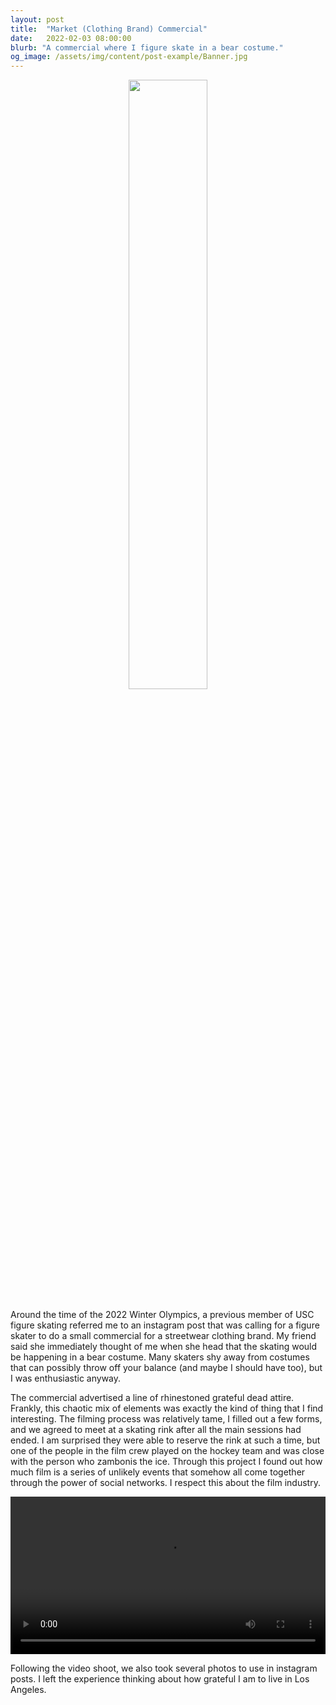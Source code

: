 ```yaml
---
layout: post
title:  "Market (Clothing Brand) Commercial"
date:   2022-02-03 08:00:00
blurb: "A commercial where I figure skate in a bear costume."
og_image: /assets/img/content/post-example/Banner.jpg
---
```

<div style="text-align:center;">
<img src="{{ "/assets/img/content/commercial/Market-Thumbnail.png" | absolute_url }}" style="width:50%"></div>
<br>
Around the time of the 2022 Winter Olympics, a previous member of USC figure skating referred me to an instagram post that was calling for a figure skater to do a small commercial for a streetwear clothing brand. My friend said she immediately thought of me when she head that the skating would be happening in a bear costume. Many skaters shy away from costumes that can possibly throw off your balance (and maybe I should have too), but I was enthusiastic anyway.

The commercial advertised a line of rhinestoned grateful dead attire. Frankly, this chaotic mix of elements was exactly the kind of thing that I find interesting. The filming process was relatively tame, I filled out a few forms, and we agreed to meet at a skating rink after all the main sessions had ended. I am surprised they were able to reserve the rink at such a time, but one of the people in the film crew played on the hockey team and was close with the person who zambonis the ice. Through this project I found out how much film is a series of unlikely events that somehow all come together through the power of social networks. I respect this about the film industry.

<video width="100%" controls>
  <source src="{{ "/assets/img/content/commercial/insta_commercial.mp4" | absolute_url }}"  type="video/mp4">
Your browser does not support the video tag.
</video>

Following the video shoot, we also took several photos to use in instagram posts. I left the experience thinking about how grateful I am to live in Los Angeles.
